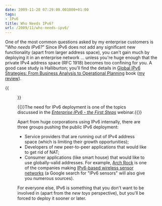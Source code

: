 ```yaml
---
date: 2009-11-20 07:29:00.001000+01:00
tags:
- IPv6
title: Who Needs IPv6?
url: /2009/11/who-needs-ipv6/
---
```

One of the most common questions asked by my enterprise customers is "_Who needs IPv6?_" Since IPv6 does not add any significant new functionality (apart from larger address space), you can't gain much by deploying it in an enterprise network ... unless you're huge enough that the private IPv4 address space (RFC 1918) becomes too confining for you. A good case study is Halliburton; you'll find the details in [Global IPv6 Strategies: From Business Analysis to Operational Planning](http://www.amazon.com/gp/product/1587053438) book ([my review](/2008/07/global-ipv6-strategies/)).

{{<figure src="/2009/11/s400-Who+needs+IPv6.png">}}
<!--more-->

{{<note info>}}The need for IPv6 deployment is one of the topics discussed in the _[Enterprise IPv6 - the First Steps](https://www.ipspace.net/Enterprise_IPv6_-_the_First_Steps)_ webinar.{{</note>}}
<!--more-->
Apart from huge corporations using IPv6 internally, there are three groups pushing the public IPv6 deployment:

-   Service providers that are running out of IPv4 address space (which is limiting their growth opportunities);
-   Developers of new peer-to-peer applications that would like to get rid of NAT;
-   Consumer applications (like smart house) that would like to use globally-valid addresses. For example, [Arch Rock](http://www.archrock.com/) is one of the companies making [IPv6-based wireless sensor networks](http://www.archrock.com/products/) (a Google search for "IPv6 sensors" will also give you numerous sources).

For everyone else, IPv6 is something that you don't want to be involved in (apart from the *new toys* perspective), but you'll be forced to deploy it sooner or later.
